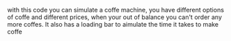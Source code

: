 with this code you can simulate a coffe machine, you have different options of coffe and different prices, when your out of balance you can't order any more coffes.
It also has a loading bar to aimulate the time it takes to make coffe
